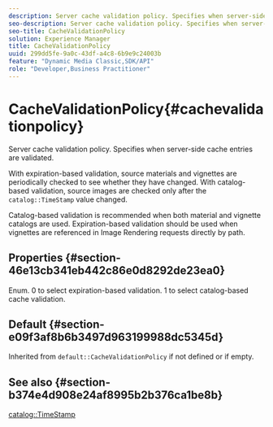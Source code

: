 ```yaml
---
description: Server cache validation policy. Specifies when server-side cache entries are validated.
seo-description: Server cache validation policy. Specifies when server-side cache entries are validated.
seo-title: CacheValidationPolicy
solution: Experience Manager
title: CacheValidationPolicy
uuid: 299dd5fe-9a0c-43df-a4c8-6b9e9c24003b
feature: "Dynamic Media Classic,SDK/API"
role: "Developer,Business Practitioner"
---
```


# CacheValidationPolicy{#cachevalidationpolicy}

Server cache validation policy. Specifies when server-side cache entries are validated.

With expiration-based validation, source materials and vignettes are periodically checked to see whether they have changed. With catalog-based validation, source images are checked only after the `catalog::TimeStamp` value changed.

Catalog-based validation is recommended when both material and vignette catalogs are used. Expiration-based validation should be used when vignettes are referenced in Image Rendering requests directly by path.

## Properties {#section-46e13cb341eb442c86e0d8292de23ea0}

Enum. 0 to select expiration-based validation. 1 to select catalog-based cache validation.

## Default {#section-e09f3af8b6b3497d963199988dc5345d}

Inherited from `default::CacheValidationPolicy` if not defined or if empty.

## See also {#section-b374e4d908e24af8995b2b376ca1be8b}

[catalog::TimeStamp](../../../../../ir-api/material-cat/image-rendering-api-ref/c-ir-material-catalog/c-ir-material-data-reference/r-ir-timestamp-dataref.md#reference-6daf7973dc4f4b4e9e8165756db7c319) 
